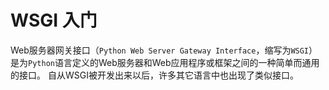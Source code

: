 # WSGI 入门

Web服务器网关接口（`Python Web Server Gateway Interface`，缩写为`WSGI`）是为`Python`语言定义的Web服务器和Web应用程序或框架之间的一种简单而通用的接口。
自从WSGI被开发出来以后，许多其它语言中也出现了类似接口。